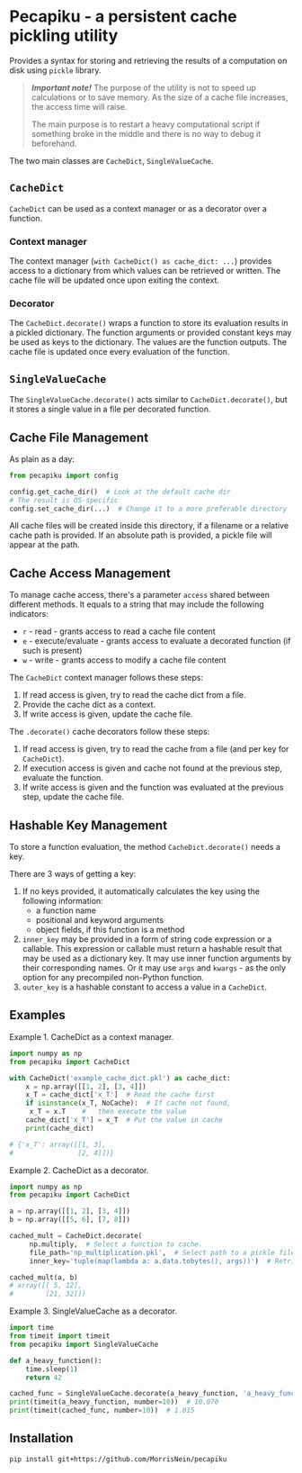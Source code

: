 # Pecapiku - a persistent cache pickling utility

Provides a syntax for storing and retrieving the results of a computation on disk using `pickle` library.

> ***Important note!*** The purpose of the utility is not to speed up calculations or to save memory. As the size
of a cache file increases, the access time will raise.
> 
> The main purpose is to restart a heavy computational script if something broke in the middle and there is no way to debug it
beforehand.

The two main classes are `CacheDict`, `SingleValueCache`.

## `CacheDict`

`CacheDict` can be used as a context manager or as a decorator over a function.

### Context manager

The context manager (`with CacheDict() as cache_dict: ...`) provides access to a dictionary from which values can be
retrieved or written. The cache file will be updated once upon exiting the context.

### Decorator

The `CacheDict.decorate()` wraps a function to store its evaluation results in a pickled dictionary. The function
arguments or provided constant keys may be used as keys to the dictionary. The values are the function outputs. The
cache file is updated once every evaluation of the function.

## `SingleValueCache`

The `SingleValueCache.decorate()` acts similar to `CacheDict.decorate()`, but it stores a single value in a file per
decorated function.

## Cache File Management

As plain as a day:
``` python
from pecapiku import config

config.get_cache_dir()  # Look at the default cache dir
# The result is OS-specific
config.set_cache_dir(...)  # Change it to a more preferable directory
```
All cache files will be created inside this directory, if a filename or a relative cache path is provided.
If an absolute path is provided, a pickle file will appear at the path.

## Cache Access Management

To manage cache access, there's a parameter `access` shared between different methods.
It equals to a string that may include the following indicators:

- ``r`` - read - grants access to read a cache file content
- ``e`` - execute/evaluate - grants access to evaluate a decorated function (if such is present)
- ``w`` - write - grants access to modify a cache file content

The `CacheDict` context manager follows these steps:

1. If read access is given, try to read the cache dict from a file.
2. Provide the cache dict as a context.
3. If write access is given, update the cache file.

The `.decorate()` cache decorators follow these steps:

1. If read access is given, try to read the cache from a file (and per key for `CacheDict`).
2. If execution access is given and cache not found at the previous step, evaluate the function.
3. If write access is given and the function was evaluated at the previous step, update the cache file.

## Hashable Key Management

To store a function evaluation, the method `CacheDict.decorate()` needs a key.

There are 3 ways of getting a key:

1. If no keys provided, it automatically calculates the key using the following information:
    - a function name
    - positional and keyword arguments
    - object fields, if this function is a method
2. `inner_key` may be provided in a form of string code expression or a callable.
This expression or callable must return a hashable result that may be used as a dictionary key.
It may use inner function arguments by their corresponding names.
Or it may use `args` and `kwargs` - as the only option for any precompiled non-Python function.
3. `outer_key` is a hashable constant to access a value in a `CacheDict`.

 ## Examples

 Example 1. CacheDict as a context manager.
``` python
import numpy as np
from pecapiku import CacheDict

with CacheDict('example_cache_dict.pkl') as cache_dict:
    x = np.array([[1, 2], [3, 4]])
    x_T = cache_dict['x_T']  # Read the cache first
    if isinstance(x_T, NoCache):  # If cache not found,
     x_T = x.T    #   then execute the value
    cache_dict['x_T'] = x_T  # Put the value in cache
    print(cache_dict)

# {'x_T': array([[1, 3],
#                [2, 4]])}
```
Example 2. CacheDict as a decorator.
``` python
import numpy as np
from pecapiku import CacheDict

a = np.array([[1, 2], [3, 4]])
b = np.array([[5, 6], [7, 8]])

cached_mult = CacheDict.decorate(
     np.multiply,  # Select a function to cache.
     file_path='np_multiplication.pkl',  # Select path to a pickle file.
     inner_key='tuple(map(lambda a: a.data.tobytes(), args))')  # Retrieve hashable representation of args.

cached_mult(a, b)
# array([[ 5, 12],
#        [21, 32]])
```
Example 3. SingleValueCache as a decorator.
``` python
import time
from timeit import timeit
from pecapiku import SingleValueCache

def a_heavy_function():
    time.sleep(1)
    return 42

cached_func = SingleValueCache.decorate(a_heavy_function, 'a_heavy_function.pkl')
print(timeit(a_heavy_function, number=10))  # 10.070
print(timeit(cached_func, number=10))  # 1.015
```
## Installation

`pip install git+https://github.com/MorrisNein/pecapiku`

